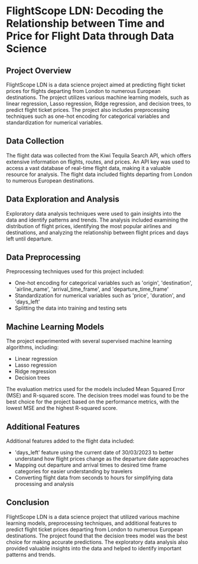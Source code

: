 # FlightScope LDN: Decoding the Relationship between Time and Price for Flight Data through Data Science

## Project Overview
FlightScope LDN is a data science project aimed at predicting flight ticket prices for flights departing from London to numerous European destinations. The project utilizes various machine learning models, such as linear regression, Lasso regression, Ridge regression, and decision trees, to predict flight ticket prices. The project also includes preprocessing techniques such as one-hot encoding for categorical variables and standardization for numerical variables. 

## Data Collection
The flight data was collected from the Kiwi Tequila Search API, which offers extensive information on flights, routes, and prices. An API key was used to access a vast database of real-time flight data, making it a valuable resource for analysis. The flight data included flights departing from London to numerous European destinations.

## Data Exploration and Analysis
Exploratory data analysis techniques were used to gain insights into the data and identify patterns and trends. The analysis included examining the distribution of flight prices, identifying the most popular airlines and destinations, and analyzing the relationship between flight prices and days left until departure.

## Data Preprocessing
Preprocessing techniques used for this project included:
- One-hot encoding for categorical variables such as 'origin', 'destination', 'airline_name', 'arrival_time_frame', and 'departure_time_frame'
- Standardization for numerical variables such as 'price', 'duration', and 'days_left'
- Splitting the data into training and testing sets

## Machine Learning Models
The project experimented with several supervised machine learning algorithms, including:
- Linear regression
- Lasso regression
- Ridge regression
- Decision trees

The evaluation metrics used for the models included Mean Squared Error (MSE) and R-squared score. The decision trees model was found to be the best choice for the project based on the performance metrics, with the lowest MSE and the highest R-squared score.

## Additional Features
Additional features added to the flight data included:
- 'days_left' feature using the current date of 30/03/2023 to better understand how flight prices change as the departure date approaches
- Mapping out departure and arrival times to desired time frame categories for easier understanding by travelers
- Converting flight data from seconds to hours for simplifying data processing and analysis

## Conclusion
FlightScope LDN is a data science project that utilized various machine learning models, preprocessing techniques, and additional features to predict flight ticket prices departing from London to numerous European destinations. The project found that the decision trees model was the best choice for making accurate predictions. The exploratory data analysis also provided valuable insights into the data and helped to identify important patterns and trends.

